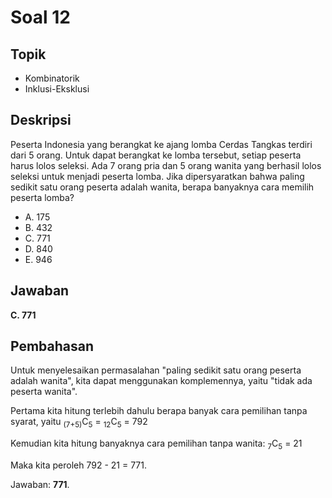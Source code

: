 # Soal 12

## Topik

* Kombinatorik
* Inklusi-Eksklusi

## Deskripsi

Peserta Indonesia yang berangkat ke ajang lomba Cerdas Tangkas terdiri dari 5 orang. Untuk dapat berangkat ke lomba tersebut, setiap peserta harus lolos seleksi. Ada 7 orang pria dan 5 orang wanita yang berhasil lolos seleksi untuk menjadi peserta lomba. Jika dipersyaratkan bahwa paling sedikit satu orang peserta adalah wanita, berapa banyaknya cara memilih peserta lomba?

* A. 175
* B. 432
* C. 771
* D. 840
* E. 946

## Jawaban

**C. 771**

## Pembahasan

Untuk menyelesaikan permasalahan "paling sedikit satu orang peserta adalah wanita", kita dapat menggunakan komplemennya, yaitu "tidak ada peserta wanita".

Pertama kita hitung terlebih dahulu berapa banyak cara pemilihan tanpa syarat, yaitu <sub>(7+5)</sub>C<sub>5</sub> = <sub>12</sub>C<sub>5</sub> = 792

Kemudian kita hitung banyaknya cara pemilihan tanpa wanita: <sub>7</sub>C<sub>5</sub> = 21

Maka kita peroleh 792 - 21 = 771.

Jawaban: **771**.